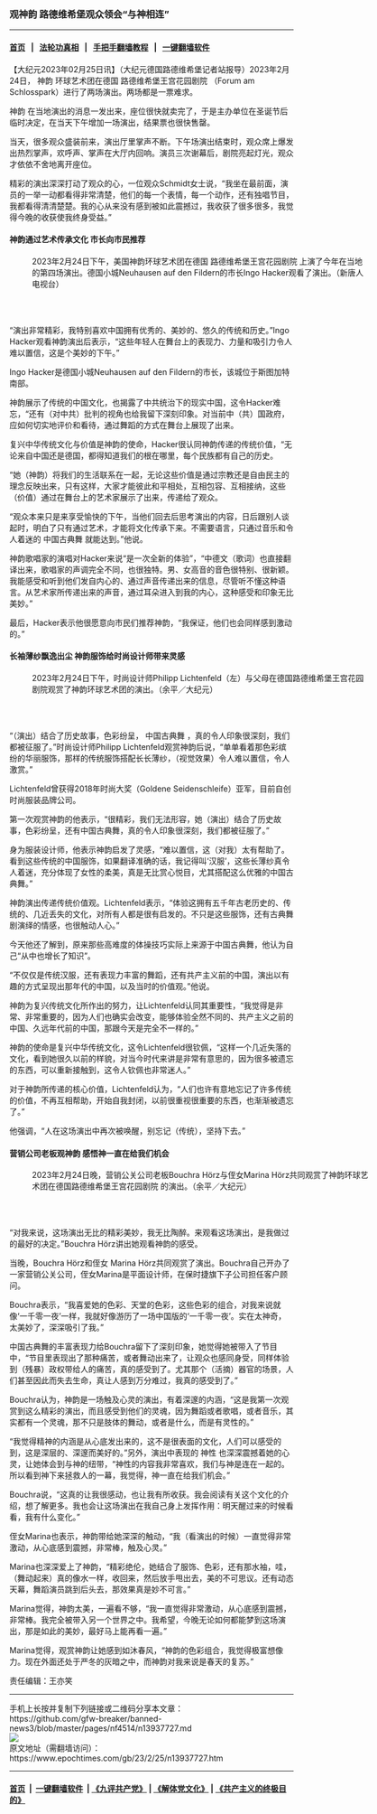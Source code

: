 ### 观神韵 路德维希堡观众领会“与神相连”
------------------------

#### [首页](https://github.com/gfw-breaker/banned-news3/blob/master/README.md) &nbsp;&nbsp;|&nbsp;&nbsp; [法轮功真相](https://github.com/begood0513/basic/blob/master/README.md)  &nbsp;&nbsp;|&nbsp;&nbsp; [手把手翻墙教程](https://github.com/gfw-breaker/guides/wiki)  &nbsp;&nbsp;|&nbsp;&nbsp; [一键翻墙软件](https://github.com/gfw-breaker/nogfw/blob/master/README.md)  



<div><p>
 【大纪元2023年02月25日讯】（大纪元德国路德维希堡记者站报导）2023年2月24日，
 <ok href="https://www.epochtimes.com/gb/tag/%E7%A5%9E%E9%9F%B5.html">
  神韵
 </ok>
 环球艺术团在德国
 <ok href="https://www.epochtimes.com/gb/tag/%E8%B7%AF%E5%BE%B7%E7%BB%B4%E5%B8%8C%E5%A0%A1%E7%8E%8B%E5%AE%AB%E8%8A%B1%E5%9B%AD%E5%89%A7%E9%99%A2.html">
  路德维希堡王宫花园剧院
 </ok>
 （Forum am Schlosspark）进行了两场演出。两场都是一票难求。
</p>
<p>
 <ok href="https://www.epochtimes.com/gb/tag/%E7%A5%9E%E9%9F%B5.html">
  神韵
 </ok>
 在当地演出的消息一发出来，座位很快就卖完了，于是主办单位在圣诞节后临时决定，在当天下午增加一场演出，结果票也很快售罄。
</p>
<p>
 当天，很多观众盛装前来，演出厅里掌声不断。下午场演出结束时，观众席上爆发出热烈掌声，欢呼声、掌声在大厅内回响。演员三次谢幕后，剧院亮起灯光，观众才依依不舍地离开座位。
</p>
<p>
 精彩的演出深深打动了观众的心，一位观众Schmidt女士说，“我坐在最前面，演员的一举一动都看得非常清楚，他们的每一个表情，每一个动作，还有独唱节目，我都看得清清楚楚。我的心从来没有感到被如此震撼过，我收获了很多很多，我觉得今晚的收获使我终身受益。”
</p>
<h4>
 神韵通过艺术传承文化 市长向市民推荐
</h4>
<figure aria-describedby="caption-attachment-13937799" class="wp-caption aligncenter" id="attachment_13937799" style="width: 600px">
 <ok href="https://i.epochtimes.com/assets/uploads/2023/02/id13937799-2302241129231973.jpg" target="_blank">
  <img alt="" class="size-large wp-image-13937799" src="https://i.epochtimes.com/assets/uploads/2023/02/id13937799-2302241129231973-600x400.jpg" title=""/>
 </ok>
 <br/><figcaption class="wp-caption-text" id="caption-attachment-13937799">
  2023年2月24日下午，美国神韵环球艺术团在德国
  <ok href="https://www.epochtimes.com/gb/tag/%E8%B7%AF%E5%BE%B7%E7%BB%B4%E5%B8%8C%E5%A0%A1%E7%8E%8B%E5%AE%AB%E8%8A%B1%E5%9B%AD%E5%89%A7%E9%99%A2.html">
   路德维希堡王宫花园剧院
  </ok>
  上演了今年在当地的第四场演出。德国小城Neuhausen auf den Fildern的市长Ingo Hacker观看了演出。（新唐人电视台）
 </figcaption><br/>
</figure><br/>
<p>
 “演出非常精彩，我特别喜欢中国拥有优秀的、美妙的、悠久的传统和历史。”Ingo Hacker观看神韵演出后表示，“这些年轻人在舞台上的表现力、力量和吸引力令人难以置信，这是个美妙的下午。”
</p>
<p>
 Ingo Hacker是德国小城Neuhausen auf den Fildern的市长，该城位于斯图加特南部。
</p>
<p>
 神韵展示了传统的中国文化，也揭露了中共统治下的现实中国，这令Hacker难忘，“还有（对中共）批判的视角也给我留下深刻印象。对当前中（共）国政府，应如何切实地评价和看待，通过舞蹈的方式在舞台上展现了出来。
</p>
<p>
 复兴中华传统文化与价值是神韵的使命，Hacker很认同神韵传递的传统价值，“无论来自中国还是德国，都得知道我们的根在哪里，每个民族都有自己的历史。
</p>
<p>
 “她（神韵）将我们的生活联系在一起，无论这些价值是通过宗教还是自由民主的理念反映出来，只有这样，大家才能彼此和平相处，互相包容、互相接纳，这些（价值）通过在舞台上的艺术家展示了出来，传递给了观众。
</p>
<p>
 “观众本来只是来享受愉快的下午，当他们回去后思考演出的内容，日后跟别人谈起时，明白了只有通过艺术，才能将文化传承下来。不需要语言，只通过音乐和令人着迷的
 <ok href="https://www.epochtimes.com/gb/tag/%E4%B8%AD%E5%9B%BD%E5%8F%A4%E5%85%B8%E8%88%9E.html">
  中国古典舞
 </ok>
 就能达到。”他说。
</p>
<p>
 神韵歌唱家的演唱对Hacker来说“是一次全新的体验”，“中德文（歌词）也直接翻译出来，歌唱家的声调完全不同，也很独特。男、女高音的音色很特别、很新颖。我能感受和听到他们发自内心的、通过声音传递出来的信息，尽管听不懂这种语言。从艺术家所传递出来的声音，通过耳朵进入到我的内心，这种感受和印象无比美妙。”
</p>
<p>
 最后，Hacker表示他很愿意向市民们推荐神韵，“我保证，他们也会同样感到激动的。”
</p>
<h4>
 长袖薄纱飘逸出尘 神韵服饰给时尚设计师带来灵感
</h4>
<figure aria-describedby="caption-attachment-13937803" class="wp-caption aligncenter" id="attachment_13937803" style="width: 600px">
 <ok href="https://i.epochtimes.com/assets/uploads/2023/02/id13937803-2302241118291973.jpg" target="_blank">
  <img alt="" class="size-large wp-image-13937803" src="https://i.epochtimes.com/assets/uploads/2023/02/id13937803-2302241118291973-600x400.jpg" title=""/>
 </ok>
 <br/><figcaption class="wp-caption-text" id="caption-attachment-13937803">
  2023年2月24日下午，时尚设计师Philipp Lichtenfeld（左）与父母在德国路德维希堡王宫花园剧院观赏了神韵环球艺术团的演出。（余平／大纪元）
 </figcaption><br/>
</figure><br/>
<p>
 “（演出）结合了历史故事，色彩纷呈，
 <ok href="https://www.epochtimes.com/gb/tag/%E4%B8%AD%E5%9B%BD%E5%8F%A4%E5%85%B8%E8%88%9E.html">
  中国古典舞
 </ok>
 ，真的令人印象很深刻，我们都被征服了。”时尚设计师Philipp Lichtenfeld观赏神韵后说，“单单看着那色彩缤纷的华丽服饰，那样的传统服饰搭配长长薄纱，（视觉效果）令人难以置信，令人激赏。”
</p>
<p>
 Lichtenfeld曾获得2018年时尚大奖（Goldene Seidenschleife）亚军，目前自创时尚服装品牌公司。
</p>
<p>
 第一次观赏神韵的他表示，“很精彩，我们无法形容，她（演出）结合了历史故事，色彩纷呈，还有中国古典舞，真的令人印象很深刻，我们都被征服了。”
</p>
<p>
 身为服装设计师，他表示神韵启发了灵感，“难以置信，这（对我）太有帮助了。看到这些传统的中国服饰，如果翻译准确的话，我记得叫‘汉服’，这些长薄纱真令人着迷，充分体现了女性的柔美，真是无比赏心悦目，尤其搭配这么优雅的中国古典舞。”
</p>
<p>
 神韵演出传递传统价值观。Lichtenfeld表示，“体验这拥有五千年古老历史的、传统的、几近丢失的文化，对所有人都是很有启发的。不只是这些服饰，还有古典舞剧演绎的情感，也很触动人心。”
</p>
<p>
 今天他还了解到，原来那些高难度的体操技巧实际上来源于中国古典舞，他认为自己“从中也增长了知识”。
</p>
<p>
 “不仅仅是传统汉服，还有表现力丰富的舞蹈，还有共产主义前的中国，演出以有趣的方式呈现出那年代的中国，以及当时的价值观。”他说。
</p>
<p>
 神韵为复兴传统文化所作出的努力，让Lichtenfeld认同其重要性，“我觉得是非常、非常重要的，因为人们也确实会改变，能够体验全然不同的、共产主义之前的中国、久远年代前的中国，那跟今天是完全不一样的。”
</p>
<p>
 神韵的使命是复兴中华传统文化，这令Lichtenfeld很钦佩，“这样一个几近失落的文化，看到她很久以前的样貌，对当今时代来讲是非常有意思的，因为很多被遗忘的东西，可以重新接触到，这令人钦佩也非常迷人。”
</p>
<p>
 对于神韵所传递的核心价值，Lichtenfeld认为，“人们也许有意地忘记了许多传统的价值，不再互相帮助，开始自我封闭，以前很重视很重要的东西，也渐渐被遗忘了。”
</p>
<p>
 他强调，“人在这场演出中再次被唤醒，别忘记（传统），坚持下去。”
</p>
<h4>
 营销公司老板观神韵 感悟神一直在给我们机会
</h4>
<figure aria-describedby="caption-attachment-13937807" class="wp-caption aligncenter" id="attachment_13937807" style="width: 600px">
 <ok href="https://i.epochtimes.com/assets/uploads/2023/02/id13937807-230224165852100101.jpg" target="_blank">
  <img alt="" class="size-large wp-image-13937807" src="https://i.epochtimes.com/assets/uploads/2023/02/id13937807-230224165852100101-600x400.jpg" title=""/>
 </ok>
 <br/><figcaption class="wp-caption-text" id="caption-attachment-13937807">
  2023年2月24日晚，营销公关公司老板Bouchra Hörz与侄女Marina Hörz共同观赏了神韵环球艺术团在德国路德维希堡王宫花园剧院 的演出。（余平／大纪元）
 </figcaption><br/>
</figure><br/>
<p>
 “对我来说，这场演出无比的精彩美妙，我无比陶醉。来观看这场演出，是我做过的最好的决定。”Bouchra Hörz讲出她观看神韵的感受。
</p>
<p>
 当晚，Bouchra Hörz和侄女 Marina Hörz共同观赏了演出。Bouchra自己开办了一家营销公关公司，侄女Marina是平面设计师，在保时捷旗下子公司担任客户顾问。
</p>
<p>
 Bouchra表示，“我喜爱她的色彩、天堂的色彩，这些色彩的组合，对我来说就像‘一千零一夜’一样，我就好像游历了一场中国版的‘一千零一夜’。实在太神奇，太美妙了，深深吸引了我。”
</p>
<p>
 中国古典舞的丰富表现力给Bouchra留下了深刻印象，她觉得她被带入了节目中，“节目里表现出了那种痛苦，或者舞动出来了，让观众也感同身受，同样体验到（残暴）政权带给人的痛苦，真的感受到了。尤其那个（活摘）器官的场景，人们甚至因此而失去生命，真让人感到万分难过，我真的感受到了。”
</p>
<p>
 Bouchra认为，神韵是一场触及心灵的演出，有着深邃的内涵，“这是我第一次观赏到这么精彩的演出，而且感受到他们的灵魂，因为舞蹈或者歌唱，或者音乐，其实都有一个灵魂，那不只是肢体的舞动，或者是什么，而是有灵性的。”
</p>
<p>
 “我觉得精神的内涵是从心底发出来的，这不是很表面的文化，人们可以感受的到，这是深层的、深邃而美好的。”另外，演出中表现的
 <ok href="https://www.epochtimes.com/gb/tag/%E7%A5%9E%E6%80%A7.html">
  神性
 </ok>
 也深深震撼着她的心灵，让她体会到与神的纽带，“神性的内容我非常喜欢，我们与神是连在一起的。所以看到神下来拯救人的一幕，我觉得，神一直在给我们机会。”
</p>
<p>
 Bouchra说，“这真的让我很感动，也让我有所收获。我会阅读有关这个文化的介绍，想了解更多。我也会让这场演出在我自己身上发挥作用：明天醒过来的时候看看，我有什么变化。”
</p>
<p>
 侄女Marina也表示，神韵带给她深深的触动，“我（看演出的时候）一直觉得非常激动，从心底感到震撼，非常棒，触及心灵。”
</p>
<p>
 Marina也深深爱上了神韵，“精彩绝伦，她结合了服饰、色彩，还有那水袖，哇，（舞动起来）真的像水一样，收回来，然后放手甩出去，美的不可思议。还有动态天幕，舞蹈演员跳到后头去，那效果真是妙不可言。”
</p>
<p>
 Marina觉得，神韵太美，一遍看不够，“我一直觉得非常激动，从心底感到震撼，非常棒。我完全被带入另一个世界之中。我希望，今晚无论如何都能梦到这场演出，那是如此的美妙，最好马上能再看一遍。”
</p>
<p>
 Marina觉得，观赏神韵让她感到如沐春风，“神韵的色彩组合，我觉得极富想像力。现在外面还处于严冬的灰暗之中，而神韵对我来说是春天的复苏。”
</p>
<p>
 责任编辑：王亦笑
</p>
</div>
<hr/>
手机上长按并复制下列链接或二维码分享本文章：<br/>
https://github.com/gfw-breaker/banned-news3/blob/master/pages/nf4514/n13937727.md <br/>
<a href='https://github.com/gfw-breaker/banned-news3/blob/master/pages/nf4514/n13937727.md'><img src='https://github.com/gfw-breaker/banned-news3/blob/master/pages/nf4514/n13937727.md.png'/></a> <br/>
原文地址（需翻墙访问）：https://www.epochtimes.com/gb/23/2/25/n13937727.htm


------------------------
#### [首页](https://github.com/gfw-breaker/banned-news3/blob/master/README.md) &nbsp;|&nbsp; [一键翻墙软件](https://github.com/gfw-breaker/nogfw/blob/master/README.md) &nbsp;| [《九评共产党》](https://github.com/gfw-breaker/9ping.md/blob/master/README.md#九评之一评共产党是什么) | [《解体党文化》](https://github.com/gfw-breaker/jtdwh.md/blob/master/README.md) | [《共产主义的终极目的》](https://github.com/gfw-breaker/gczydzjmd.md/blob/master/README.md)


<img src='http://gfw-breaker.win/banned-news3/pages/nf4514/n13937727.md' width='0px' height='0px'/>